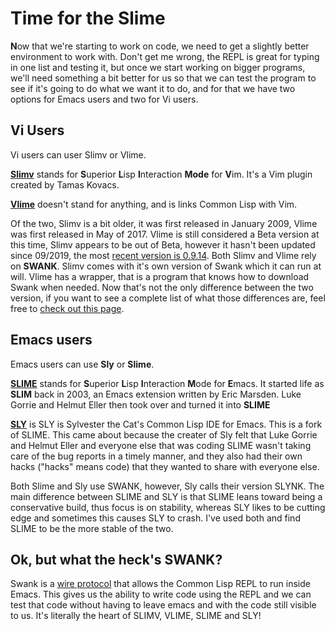 # Time for the Slime

**N**ow that we're starting to work on code, we need to get a slightly better environment to work with. Don't get me wrong, the REPL is great for typing in 
one list and testing it, but once we start working on bigger programs, we'll need something a bit better for us so that we can test the program to see if it's 
going to do what we want it to do, and for that we have two options for Emacs users and two for Vi users.

## Vi Users

Vi users can user Slimv or Vlime.

**[Slimv](https://github.com/kovisoft/slimv)** stands for **S**uperior **L**isp **I**nteraction **Mode**  for **V**im. It's a Vim plugin created by Tamas Kovacs.  

**[Vlime](https://github.com/vlime/vlime)** doesn't stand for anything, and is links Common Lisp with Vim.

Of the two, Slimv is a bit older, it was first released in January 2009, Vlime was first released in May of 2017.  Vlime is still considered a Beta
version at this time, Slimv appears to be out of Beta, however it hasn't been updated since 09/2019, the most [recent version is 0.9.14](https://github.com/kovisoft/slimv).
Both Slimv and Vlime rely on **SWANK**.   Slimv comes with it's own version of Swank which it can run at will. Vlime has a wrapper, that is a program that knows
how to download Swank when needed. Now that's not the only difference between the two version, if you want to see a complete list of what those differences are, feel
free to [check out this page](https://susam.in/blog/lisp-in-vim-with-slimv-or-vlime/#comparison-of-slimv-and-vlime).

## Emacs users

Emacs users can use **Sly** or **Slime**.

**[SLIME](https://github.com/slime/slime)** stands for **S**uperior **L**isp **I**nteraction **M**ode for **E**macs. It started life as **SLIM** back in 2003,
an Emacs extension written by Eric Marsden. Luke Gorrie and Helmut Eller then took over and turned it into **SLIME**

**[SLY](https://github.com/joaotavora/sly)** is SLY is Sylvester the Cat's Common Lisp IDE for Emacs. This is a fork of SLIME. This came about because the creater 
of Sly felt that Luke Gorrie and Helmut Eller and everyone else that was coding SLIME wasn't taking care of the bug  reports in a timely manner, and they also
had their own hacks ("hacks" means code) that they wanted to share with everyone else.

Both Slime and Sly use SWANK, however, Sly calls their version SLYNK. The main difference between SLIME and SLY is that SLIME leans toward being a conservative 
build, thus focus is on stability, whereas SLY likes to be cutting edge and sometimes this causes SLY to crash.  I've used both and find SLIME to be 
the more stable of the two.

## Ok, but what the heck's SWANK?

Swank is a [wire protocol](https://en.wikipedia.org/wiki/Wire_protocol) that allows the Common Lisp REPL to run inside Emacs. This gives us the ability to write code using the 
REPL and we can test that code without having to leave emacs and with the code still visible to us.  It's literally the heart of SLIMV, VLIME, SLIME and SLY!
